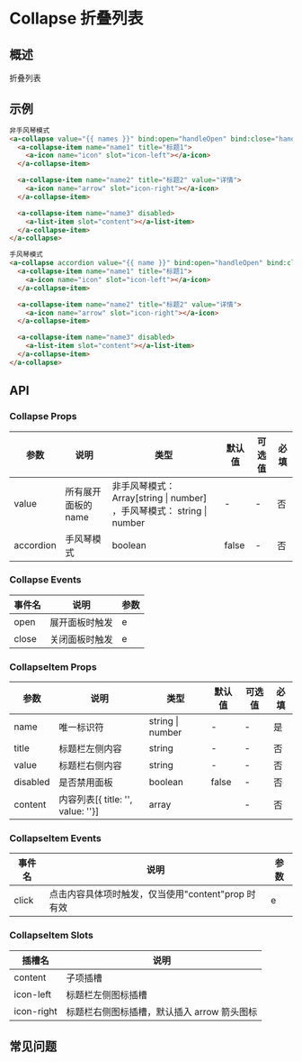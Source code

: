 # Collapse 折叠列表

## 概述

折叠列表

## 示例

```html
非手风琴模式
<a-collapse value="{{ names }}" bind:open="handleOpen" bind:close="handleClose">
  <a-collapse-item name="name1" title="标题1">
    <a-icon name="icon" slot="icon-left"></a-icon>
  </a-collapse-item>

  <a-collapse-item name="name2" title="标题2" value="详情">
    <a-icon name="arrow" slot="icon-right"></a-icon>
  </a-collapse-item>

  <a-collapse-item name="name3" disabled>
    <a-list-item slot="content"></a-list-item>
  </a-collapse-item>
</a-collapse>

手风琴模式
<a-collapse accordion value="{{ name }}" bind:open="handleOpen" bind:close="handleClose">
  <a-collapse-item name="name1" title="标题1">
    <a-icon name="icon" slot="icon-left"></a-icon>
  </a-collapse-item>

  <a-collapse-item name="name2" title="标题2" value="详情">
    <a-icon name="arrow" slot="icon-right"></a-icon>
  </a-collapse-item>

  <a-collapse-item name="name3" disabled>
    <a-list-item slot="content"></a-list-item>
  </a-collapse-item>
</a-collapse>
```

## API

### Collapse Props

| 参数      | 说明                | 类型                                                                  | 默认值 | 可选值 | 必填 |
| --------- | ------------------- | --------------------------------------------------------------------- | ------ | ------ | ---- |
| value     | 所有展开面板的 name | 非手风琴模式：Array[string \| number] ，手风琴模式： string \| number | -      | -      | 否   |
| accordion | 手风琴模式          | boolean                                                               | false  | -      | 否   |

### Collapse Events

| 事件名 | 说明           | 参数 |
| ------ | -------------- | ---- |
| open   | 展开面板时触发 | e    |
| close  | 关闭面板时触发 | e    |

### CollapseItem Props

| 参数     | 说明                              | 类型             | 默认值 | 可选值 | 必填 |
| -------- | --------------------------------- | ---------------- | ------ | ------ | ---- |
| name     | 唯一标识符                        | string \| number | -      | -      | 是   |
| title    | 标题栏左侧内容                    | string           | -      | -      | 否   |
| value    | 标题栏右侧内容                    | string           | -      | -      | 否   |
| disabled | 是否禁用面板                      | boolean          | false  | -      | 否   |
| content  | 内容列表[{ title: '', value: ''}] | array            |        | -      | 否   |

### CollapseItem Events

| 事件名 | 说明                                               | 参数 |
| ------ | -------------------------------------------------- | ---- |
| click  | 点击内容具体项时触发，仅当使用"content"prop 时有效 | e    |

### CollapseItem Slots

| 插槽名     | 说明                                        |
| ---------- | ------------------------------------------- |
| content    | 子项插槽                                    |
| icon-left  | 标题栏左侧图标插槽                          |
| icon-right | 标题栏右侧图标插槽，默认插入 arrow 箭头图标 |

## 常见问题
